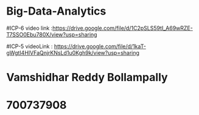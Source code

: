 # Big-Data-Analytics
#ICP-6 video link  :https://drive.google.com/file/d/1C2pSLS59tI_A69wRZE-T7SSO0Ebu780X/view?usp=sharing

#ICP-5 videoLink : https://drive.google.com/file/d/1kaT-gWgtI4HIVFaQnjrKNsLd1u0Kgh9k/view?usp=sharing
# Vamshidhar Reddy Bollampally
# 700737908
